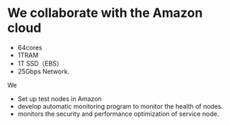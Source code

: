 
# We collaborate with the Amazon cloud

* 64cores 
* 1TRAM 
* 1T SSD（EBS） 
* 25Gbps Network. 

We 
* Set up test nodes in Amazon 
* develop automatic monitoring program to monitor the health of nodes. 
* monitors the security and performance optimization of service node. 
